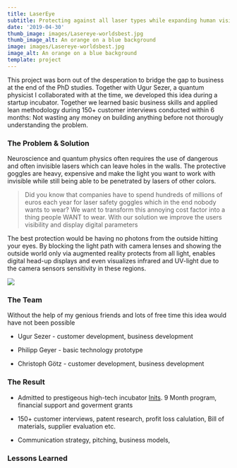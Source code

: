 ```yaml
---
title: LaserEye
subtitle: Protecting against all laser types while expanding human vision
date: '2019-04-30'
thumb_image: images/Lasereye-worldsbest.jpg
thumb_image_alt: An orange on a blue background
image: images/Lasereye-worldsbest.jpg
image_alt: An orange on a blue background
template: project
---
```



This project was born out of the desperation to bridge the gap to business at the end of the PhD studies. Together with Ugur Sezer, a quantum physicist I collaborated with at the time, we developed this idea during a startup incubator. Together we learned basic business skills and applied lean methodology during 150+ customer interviews conducted within 6 months: Not wasting any money on building anything before not thorougly understanding the problem. 



### The Problem & Solution

Neuroscience and quantum physics often requires the use of dangerous and often invisible lasers which can leave holes in the walls. The protective goggles are heavy, expensive and make the light you want to work with invisible while still being able to be penetrated by lasers of other colors. 

> Did you know that companies have to spend hundreds of millions of euros each year for laser safety goggles which in the end nobody wants to wear? We want to transform this annoying cost factor into a thing people WANT to wear. With our solution we improve the users visibility and display digital parameters 

The best protection would be having no photons from the outside hitting your eyes. By blocking the light path with camera lenses and showing the outside world only via augmented reality protects from all light, enables digital head-up displays and even visualizes infrared and UV-light due to the camera sensors sensitivity in these regions. 

![](images/Lasereye-Problem.png)

### The Team

Without the help of my genious friends and lots of free time this idea would have not been possible

*   Ugur Sezer - customer development, business development

*   Philipp Geyer - basic technology prototype

*   Christoph Götz - customer development, business development

### The Result

*   Admitted to prestigeous high-tech incubator [Inits](https://www.inits.at/en/home/). 9 Month program, financial support and goverment grants

*   150+ customer interviews, patent research, profit loss calulation, Bill of materials, supplier evaluation etc. 

*    Communication strategy, pitching, business models, 

### Lessons Learned



